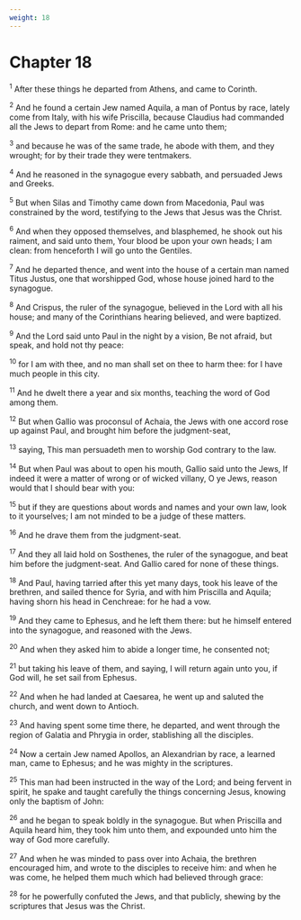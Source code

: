 ```yaml
---
weight: 18
---
```


# Chapter 18

<sup>1</sup> After these things he departed from Athens, and came to Corinth. 

<sup>2</sup> And he found a certain Jew named Aquila, a man of Pontus by race, lately come from Italy, with his wife Priscilla, because Claudius had commanded all the Jews to depart from Rome: and he came unto them; 

<sup>3</sup> and because he was of the same trade, he abode with them, and they wrought; for by their trade they were tentmakers. 

<sup>4</sup> And he reasoned in the synagogue every sabbath, and persuaded Jews and Greeks. 

<sup>5</sup> But when Silas and Timothy came down from Macedonia, Paul was constrained by the word, testifying to the Jews that Jesus was the Christ. 

<sup>6</sup> And when they opposed themselves, and blasphemed, he shook out his raiment, and said unto them, Your blood be upon your own heads; I am clean: from henceforth I will go unto the Gentiles. 

<sup>7</sup> And he departed thence, and went into the house of a certain man named Titus Justus, one that worshipped God, whose house joined hard to the synagogue. 

<sup>8</sup> And Crispus, the ruler of the synagogue, believed in the Lord with all his house; and many of the Corinthians hearing believed, and were baptized. 

<sup>9</sup> And the Lord said unto Paul in the night by a vision, Be not afraid, but speak, and hold not thy peace: 

<sup>10</sup> for I am with thee, and no man shall set on thee to harm thee: for I have much people in this city. 

<sup>11</sup> And he dwelt there a year and six months, teaching the word of God among them. 

<sup>12</sup> But when Gallio was proconsul of Achaia, the Jews with one accord rose up against Paul, and brought him before the judgment-seat, 

<sup>13</sup> saying, This man persuadeth men to worship God contrary to the law. 

<sup>14</sup> But when Paul was about to open his mouth, Gallio said unto the Jews, If indeed it were a matter of wrong or of wicked villany, O ye Jews, reason would that I should bear with you: 

<sup>15</sup> but if they are questions about words and names and your own law, look to it yourselves; I am not minded to be a judge of these matters. 

<sup>16</sup> And he drave them from the judgment-seat. 

<sup>17</sup> And they all laid hold on Sosthenes, the ruler of the synagogue, and beat him before the judgment-seat. And Gallio cared for none of these things. 

<sup>18</sup> And Paul, having tarried after this yet many days, took his leave of the brethren, and sailed thence for Syria, and with him Priscilla and Aquila; having shorn his head in Cenchreae: for he had a vow. 

<sup>19</sup> And they came to Ephesus, and he left them there: but he himself entered into the synagogue, and reasoned with the Jews. 

<sup>20</sup> And when they asked him to abide a longer time, he consented not; 

<sup>21</sup> but taking his leave of them, and saying, I will return again unto you, if God will, he set sail from Ephesus. 

<sup>22</sup> And when he had landed at Caesarea, he went up and saluted the church, and went down to Antioch. 

<sup>23</sup> And having spent some time there, he departed, and went through the region of Galatia and Phrygia in order, stablishing all the disciples. 

<sup>24</sup> Now a certain Jew named Apollos, an Alexandrian by race, a learned man, came to Ephesus; and he was mighty in the scriptures. 

<sup>25</sup> This man had been instructed in the way of the Lord; and being fervent in spirit, he spake and taught carefully the things concerning Jesus, knowing only the baptism of John: 

<sup>26</sup> and he began to speak boldly in the synagogue. But when Priscilla and Aquila heard him, they took him unto them, and expounded unto him the way of God more carefully. 

<sup>27</sup> And when he was minded to pass over into Achaia, the brethren encouraged him, and wrote to the disciples to receive him: and when he was come, he helped them much which had believed through grace: 

<sup>28</sup> for he powerfully confuted the Jews, and that publicly, shewing by the scriptures that Jesus was the Christ. 


